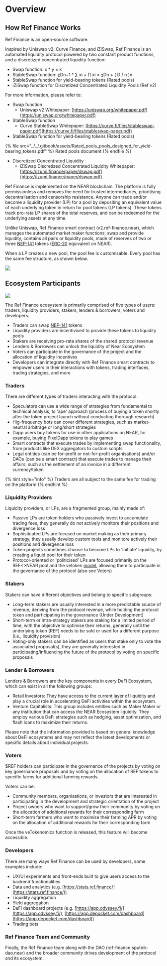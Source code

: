 # Overview

## How Ref Finance Works

Ref Finance is an open-source software.&#x20;

Inspired by Uniswap v2, Curve Finance, and iZiSwap, Ref Finance is an automated liquidity protocol powered by two constant product functions, and a discretized concentrated liquidity function:

* Swap function: x \* y = k
* StableSwap function: χDn−1 \* ∑ xi + ∏ xi = χDn + ( D / n )n&#x20;
* StableSwap function for yield-bearing tokens (Rated pools)
* iZiSwap function for Discretized Concentrated Liquidity Pools (Ref v2)

For more information, please refer to:

* Swap function
  * Uniswap v2 Whitepaper: [https://uniswap.org/whitepaper.pdf](https://uniswap.org/whitepaper.pdf)
* StableSwap function
  * Curve StableSwap Whitepaper: [https://curve.fi/files/stableswap-paper.pdf](https://curve.fi/files/stableswap-paper.pdf)
* StableSwap function for yield-bearing tokens (Rated pools)

{% file src="../../.gitbook/assets/Rated_pools_pools_designed_for_yield-bearing_tokens.pdf" %}
Rated pools document
{% endfile %}

* Discretized Concentrated Liquidity
  * iZiSwap Discretized Concentrated Liquidity Whitepaper: [https://izumi.finance/paper/dswap.pdf](https://izumi.finance/paper/dswap.pdf)

Ref Finance is implemented on the NEAR blockchain. The platform is fully permissionless and removes the need for trusted intermediaries, prioritising decentralisation and censorship resistance. Anyone can trade and/or become a liquidity provider (LP) for a pool by depositing an equivalent value of each underlying token in return for pool tokens (LP tokens). These tokens track pro-rata LP shares of the total reserves, and can be redeemed for the underlying assets at any time.

Unlike Uniswap, Ref Finance smart contract (v2.ref-finance.near), which manages the automated market maker functions; swap and provide liquidity, contains all pairs or liquidity pools, made of reserves of two or three [NEP-141](https://nomicon.io/Standards/FungibleToken/Core) tokens ([ERC-20](https://eips.ethereum.org/EIPS/eip-20) equivalent on NEAR).

When a LP creates a new pool, the pool fee is customisable. Every pool has the same fee structure, as shown below.

![](<../../.gitbook/assets/Mind Map(5).jpg>)

## Ecosystem Participants

![](<../../.gitbook/assets/Ref Ecosystem Participants(2).jpg>)

The Ref Finance ecosystem is primarily comprised of five types of users: traders, liquidity providers, stakers, lenders & borrowers, voters and developers.&#x20;

* Traders can swap [NEP-141](https://nomicon.io/Standards/FungibleToken/Core) tokens
* Liquidity providers are incentivised to provide these tokens to liquidity pools
* Stakers are receiving pro-rata shares of the shared protocol revenue
* Lenders & Borrowers can unlock the liquidity of Near Ecosystem
* Voters can participate in the governance of the project and the allocation of liquidity incentives
* Developers can integrate directly with Ref Finance smart contracts to empower users in their interactions with tokens, trading interfaces, trading strategies, and more

### Traders

There are different types of traders interacting with the protocol:

* Speculators can use a wide range of strategies from fundamental to technical analysis, to 'ape' approach (process of buying a token shortly after the token project launch without conducting thorough research)
* Hig-frequency bots can cover different strategies, such as market-neutral arbitrage or long/short strategies
* Dapp users buy tokens for use in other applications on NEAR, for example, buying PixelDapp tokens to play games
* Smart contracts that execute trades by implementing swap functionality, from products like DEX aggregators to custom scripts
* Legal entities (can be for-profit or not-for-profit organisations) and/or DAOs (can be a smart contract) that execute trades to manage their affairs, such as the settlement of an invoice in a differrent currency/token&#x20;

{% hint style="info" %}
Traders are all subject to the same fee for trading on the platform
{% endhint %}

### Liquidity Providers

Liquidity providers, or LPs, are a fragmented group, mainly made of:

* Passive LPs are token holders who passively invest to accumulate trading fees, they generally do not actively monitore their positions and divergence loss
* Sophisticated LPs are focused on market making as their primary strategy, they usually develop custom tools and monitore actively their positions and divergence loss
* Token projects sometimes choose to become LPs to 'initiate' liquidity, by creating a liquid pool for their token
* Protocol-oriented or 'politicised' LPs are focused primarily on the REF<>NEAR pool and the vetoken [model](broken-reference),  allowing them to participate in the governance of the protocol (also see Voters)

### Stakers

Stakers can have different objectives and belong to specific subgroups:

* Long-term stakers are usually interested in a more predictable source of revenue, deriving from the protocol revenue, while holding the protocol token and participating in the governance (Under Development)
* Short-term or intra-strategy stakers are staking for a limited period of time, with the objective to optimise their returns, generally until the underlying token (REF) needs to be sold or used for a different purpose (i.e., liquidity provision)
* Voting-only stakers can be identified as users that stake only to vote the associated proposal(s), they are generally interested in participating/influencing the future of the protocol by voting on specific proposals

### Lender & Borrowers

Lenders & Borrowers are the key components in every DeFi Ecosystem, which can exist in all the following groups:

* Retail Investors: They have access to the current layer of liquidity and play a crucial role in accelerating DeFi activities within the ecosystem.
* Venture Capitalists: This group includes entities such as Maker Maker or any institution that can access the NEAR Ecosystem liquidity. They employ various DeFi strategies such as hedging, asset optimization, and flash loans to maximize their returns.

Please note that the information provided is based on general knowledge about DeFi ecosystems and may not reflect the latest developments or specific details about individual projects.

### Voters

$REF holders can participate in the governance of the projects by voting on key governance proposals and by voting on the allocation of REF tokens to specific farms for additional farming rewards.

Voters can be:

* Community members, organisations, or investors that are interested in participating in the development and strategic orientation of the project
* Project owners who want to support/grow their community by voting on the allocation of additional rewards for their corresponding farm
* Short-term farmers who want to maximise their farming APR by voting on the allocation of additional rewards for their corresponding farm

Once the veTokenomics function is released, this feature will become accessible.

### Developers

There are many ways Ref Finance can be used by developers, some examples include:

* UX/UI experiments and front-ends built to give users access to the backend functionalities
* Data and analytics (e.g. [https://stats.ref.finance/](https://stats.ref.finance/))
* Liquidity aggregation
* Yield aggregation
* DeFi dashboard projects (e.g. [https://app.odyssey.fi/](https://app.odyssey.fi/), [https://app.depocket.com/dashboard](https://app.depocket.com/dashboard))
* Trading bots

### Ref Finance Team and Community

Finally, the Ref Finance team along with the DAO (ref-finance.sputnik-dao.near) and the broader community drives development of the protocol and its ecosystem.
